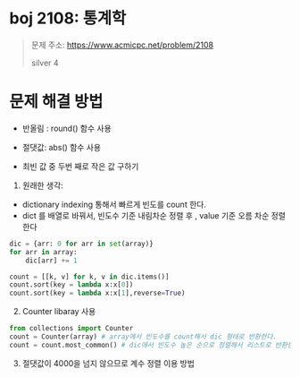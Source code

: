 # boj 2108: 통계학
> 문제 주소: https://www.acmicpc.net/problem/2108
> 
> silver 4


# 문제 해결 방법
- 반올림 : round() 함수 사용
- 절댓값: abs() 함수 사용

- 최빈 값 중 두번 째로 작은 값 구하기
1. 원래한 생각:
- dictionary indexing 통해서 빠르게 빈도를 count 한다.
- dict 를 배열로 바꿔서, 빈도수 기준 내림차순 정렬 후 , value 기준 오름 차순 정렬한다
```python
dic = {arr: 0 for arr in set(array)}
for arr in array:
    dic[arr] += 1

count = [[k, v] for k, v in dic.items()]
count.sort(key = lambda x:x[0])
count.sort(key = lambda x:x[1],reverse=True)
```
2. Counter libaray 사용
```python
from collections import Counter
count = Counter(array) # array에서 빈도수를 count해서 dic 형태로 반환한다.
count = count.most_common() # dic에서 빈도수 높은 순으로 정렬해서 리스트로 반환한다.
```
3. 절댓값이 4000을 넘지 않으므로 계수 정렬 이용 방법